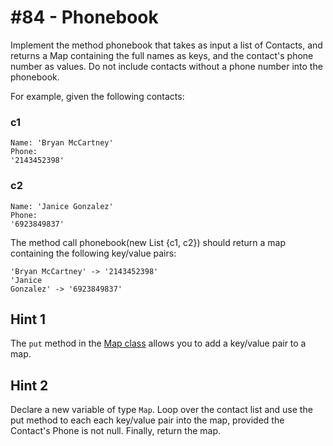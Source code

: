 # #84 - Phonebook

Implement the method phonebook that takes as input a list of Contacts, and returns a Map containing the full names as keys, and the contact's phone number as values. Do not include contacts without a phone number into the phonebook.

For example, given the following contacts:

### c1
<code>Name: 'Bryan McCartney'</code></br>
<code>Phone: '2143452398'</code>

### c2
<code>Name: 'Janice Gonzalez'</code></br>
<code>Phone: '6923849837'</code>

The method call phonebook(new List {c1, c2}) should return a map containing the following key/value pairs:

<code>'Bryan McCartney' -> '2143452398'</code></br>
<code>'Janice Gonzalez' -> '6923849837'</code>

## Hint 1
The <code>put</code> method in the [Map class](https://developer.salesforce.com/docs/atlas.en-us.apexref.meta/apexref/apex_methods_system_map.htm) allows you to add a key/value pair to a map.

## Hint 2
Declare a new variable of type <code>Map</code>. Loop over the contact list and use the put method to each each key/value pair into the map, provided the Contact's Phone is not null. Finally, return the map.